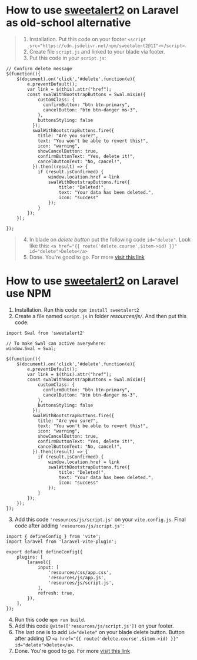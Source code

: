 # How to use [sweetalert2](https://sweetalert2.github.io/#download) on Laravel as old-school alternative
> 1. Installation. Put this code on your footer ```<script src="https://cdn.jsdelivr.net/npm/sweetalert2@11"></script>```.
> 2. Create file ```script.js``` and linked to your blade via footer. 
> 3. Put this code in your ```script.js```:

```
// Confirm delete message
$(function(){
    $(document).on('click','#delete',function(e){
        e.preventDefault();
        var link = $(this).attr("href");
        const swalWithBootstrapButtons = Swal.mixin({
            customClass: {
              confirmButton: "btn btn-primary",
              cancelButton: "btn btn-danger ms-3",
            },
            buttonsStyling: false
          });
          swalWithBootstrapButtons.fire({
            title: "Are you sure?",
            text: "You won't be able to revert this!",
            icon: "warning",
            showCancelButton: true,
            confirmButtonText: "Yes, delete it!",
            cancelButtonText: "No, cancel!",
          }).then((result) => {
            if (result.isConfirmed) {
                window.location.href = link
                swalWithBootstrapButtons.fire({
                    title: "Deleted!",
                    text: "Your data has been deleted.",
                    icon: "success"
                });
            }
        });
    });
    
});
```

> 4. In blade on _delete button_ put the following code ```id="delete"```. Look like this: ```<a href="{{ route('delete.course',$item->id) }}" id="delete">Delete</a>```
> 5. Done. You're good to go. For more [visit this link](https://sweetalert2.github.io/#usage)

# How to use [sweetalert2](https://sweetalert2.github.io/#download) on Laravel use NPM
1. Installation. Run this code ```npm install sweetalert2```
2. Create a file named ```script.js``` in folder _resources/js/_. And then put this code:

```
import Swal from 'sweetalert2'

// To make Swal can active averywhere:
window.Swal = Swal;

$(function(){
    $(document).on('click','#delete',function(e){
        e.preventDefault();
        var link = $(this).attr("href");
        const swalWithBootstrapButtons = Swal.mixin({
            customClass: {
              confirmButton: "btn btn-primary",
              cancelButton: "btn btn-danger ms-3",
            },
            buttonsStyling: false
          });
          swalWithBootstrapButtons.fire({
            title: "Are you sure?",
            text: "You won't be able to revert this!",
            icon: "warning",
            showCancelButton: true,
            confirmButtonText: "Yes, delete it!",
            cancelButtonText: "No, cancel!",
          }).then((result) => {
            if (result.isConfirmed) {
                window.location.href = link
                swalWithBootstrapButtons.fire({
                    title: "Deleted!",
                    text: "Your data has been deleted.",
                    icon: "success"
                });
            }
        });
    });  
});
```

3. Add this code ```'resources/js/script.js'``` on your ```vite.config.js```. Final code after adding ```'resources/js/script.js'```:
```
import { defineConfig } from 'vite';
import laravel from 'laravel-vite-plugin';

export default defineConfig({
    plugins: [
        laravel({
            input: [
                'resources/css/app.css',
                'resources/js/app.js',
                'resources/js/script.js',
            ],
            refresh: true,
        }),
    ],
});
```
4. Run this code ```npm run build```.
5. Add this code ```@vite(['resources/js/script.js'])``` on your footer.
6. The last one is to add ```id="delete"``` on your blade delete button. Button after adding _ID_ ```<a href="{{ route('delete.course',$item->id) }}" id="delete">Delete</a>```.
7. Done. You're good to go. For more [visit this link](https://sweetalert2.github.io/#usage)